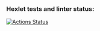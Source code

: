 ### Hexlet tests and linter status:
[![Actions Status](https://github.com/VitArts/frontend-project-44/workflows/hexlet-check/badge.svg)](https://github.com/VitArts/frontend-project-44/actions)